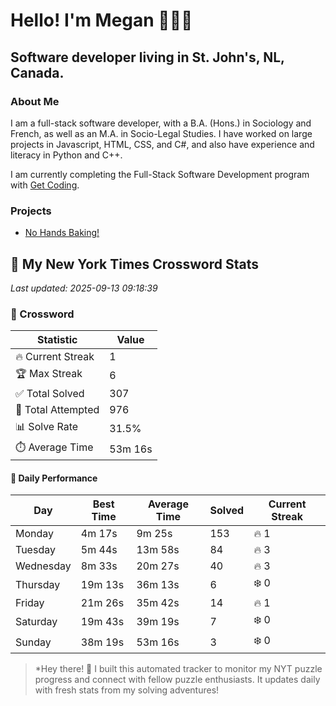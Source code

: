 # Hello! I'm Megan 👩🏻‍💻

## Software developer living in St. John's, NL, Canada.

### About Me

<p>I am a full-stack software developer, with a B.A. (Hons.) in Sociology and French, as well as an M.A. in Socio-Legal Studies. I have worked on large projects in Javascript, HTML, CSS, and C#, and also have experience and literacy in Python and C++.</p>

I am currently completing the Full-Stack Software Development program with [Get Coding](https://www.getcoding.ca/).

### Projects

* [No Hands Baking!](https://mpartificer.github.io/NoHandsBaking/)

<!-- NYT_STATS_START -->
## 🧩 My New York Times Crossword Stats

*Last updated: 2025-09-13 09:18:39*

### 🎯 Crossword

| Statistic | Value |
|-----------|-------|
| 🔥 Current Streak | 1 |
| 🏆 Max Streak | 6 |
| ✅ Total Solved | 307 |
| 🎲 Total Attempted | 976 |
| 📊 Solve Rate | 31.5% |
| ⏱️ Average Time | 53m 16s |

#### 📅 Daily Performance

| Day | Best Time | Average Time | Solved | Current Streak |
|-----|-----------|--------------|--------|----------------|
| Monday | 4m 17s | 9m 25s | 153 | 🔥 1 |
| Tuesday | 5m 44s | 13m 58s | 84 | 🔥 3 |
| Wednesday | 8m 33s | 20m 27s | 40 | 🔥 3 |
| Thursday | 19m 13s | 36m 13s | 6 | ❄️ 0 |
| Friday | 21m 26s | 35m 42s | 14 | 🔥 1 |
| Saturday | 19m 43s | 39m 19s | 7 | ❄️ 0 |
| Sunday | 38m 19s | 53m 16s | 3 | ❄️ 0 |


<!-- NYT_STATS_END -->

> *Hey there! 👋 I built this automated tracker to monitor my NYT puzzle progress and connect with fellow puzzle enthusiasts. It updates daily with fresh stats from my solving adventures!
